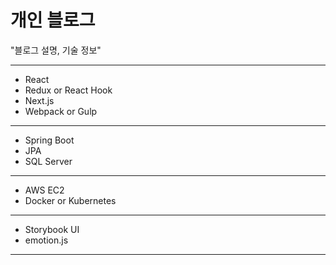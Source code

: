 # 개인 블로그

"블로그 설명, 기술 정보" 

---

* React
* Redux or React Hook
* Next.js
* Webpack or Gulp

---

* Spring Boot
* JPA
* SQL Server

---

* AWS EC2
* Docker or Kubernetes

---

* Storybook UI
* emotion.js

---